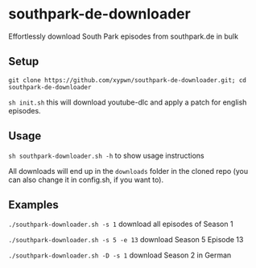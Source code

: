 # southpark-de-downloader
Effortlessly download South Park episodes from southpark.de in bulk

## Setup
`git clone https://github.com/xypwn/southpark-de-downloader.git; cd southpark-de-downloader`

`sh init.sh` this will download youtube-dlc and apply a patch for english episodes.

## Usage
`sh southpark-downloader.sh -h` to show usage instructions

All downloads will end up in the `downloads` folder in the cloned repo (you can also change it in config.sh, if you want to).

## Examples
`./southpark-downloader.sh -s 1` download all episodes of Season 1

`./southpark-downloader.sh -s 5 -e 13` download Season 5 Episode 13

`./southpark-downloader.sh -D -s 1` download Season 2 in German
